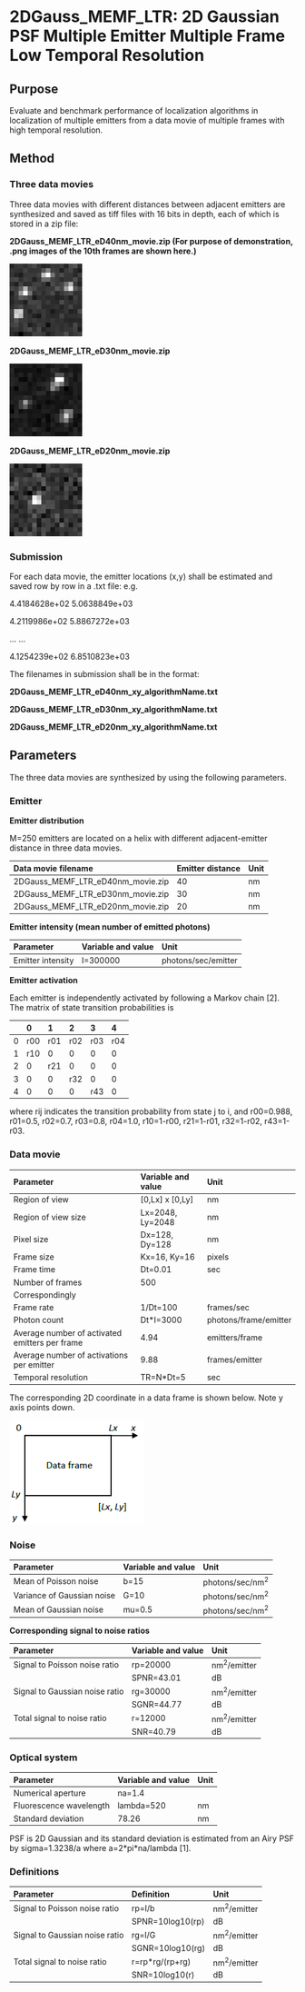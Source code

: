 # 2DGauss_MEMF_LTR: 2D Gaussian PSF Multiple Emitter Multiple Frame Low Temporal Resolution 

## Purpose
Evaluate and benchmark performance of localization algorithms in localization of multiple emitters from a data movie of multiple frames with high temporal resolution. 

## Method
### Three data movies 

Three data movies with different distances between adjacent emitters are synthesized and saved as tiff files with 16 bits in depth, each of which is stored in a zip file:

**2DGauss_MEMF_LTR_eD40nm_movie.zip  (For purpose of demonstration, .png images of the 10th frames are shown here.)**

![Alt text](2DGauss_MEMF_LTR_eD40nm_Frame10.png)

**2DGauss_MEMF_LTR_eD30nm_movie.zip**

![Alt text](2DGauss_MEMF_LTR_eD30nm_Frame10.png)

**2DGauss_MEMF_LTR_eD20nm_movie.zip**

![Alt text](2DGauss_MEMF_LTR_eD20nm_Frame10.png)

### Submission 

For each data movie, the emitter locations (x,y) shall be estimated and saved row by row in a .txt file: e.g.

4.4184628e+02   5.0638849e+03

4.2119986e+02   5.8867272e+03

... ...

4.1254239e+02   6.8510823e+03

The filenames in submission shall be in the format: 

**2DGauss_MEMF_LTR_eD40nm_xy_algorithmName.txt** 

**2DGauss_MEMF_LTR_eD30nm_xy_algorithmName.txt** 

**2DGauss_MEMF_LTR_eD20nm_xy_algorithmName.txt** 

## Parameters
The three data movies are synthesized by using the following parameters. 

### Emitter 

**Emitter distribution**

M=250 emitters are located on a helix with different adjacent-emitter distance in three data movies.

|Data movie filename |Emitter distance| Unit|
|:-----|:-----|:-----|
|2DGauss_MEMF_LTR_eD40nm_movie.zip |40|nm|
|2DGauss_MEMF_LTR_eD30nm_movie.zip |30|nm|
|2DGauss_MEMF_LTR_eD20nm_movie.zip |20|nm|

**Emitter intensity (mean number of emitted photons)**

|Parameter |Variable and value| Unit|
|:-----|:-----|:-----|
|Emitter intensity |I=300000|photons/sec/emitter|

**Emitter activation**

Each emitter is independently activated by following a Markov chain [2]. The matrix of state transition probabilities is 

| |0 |1 |2 |3 |4 |
|:-----|:-----|:-----|:-----|:-----|:-----|
|0 |r00 |r01 |r02 |r03 |r04 |
|1 |r10 |0   |0   |0   |0 |
|2 |0   |r21 |0   |0   |0 |
|3 |0   |0   |r32 |0   |0 |
|4 |0   |0   |0   |r43 |0 |

where rij indicates the transition probability from state j to i, and r00=0.988, r01=0.5, r02=0.7, r03=0.8, r04=1.0, r10=1-r00, r21=1-r01, r32=1-r02, r43=1-r03.  

### Data movie 
|Parameter |Variable and value| Unit|
|:-----|:-----|:-----|
|Region of view|[0,Lx] x [0,Ly] |nm| 
|Region of view size|Lx=2048, Ly=2048|nm|
|Pixel size |Dx=128, Dy=128|nm|
|Frame size |Kx=16, Ky=16|pixels|
|Frame time |Dt=0.01|sec|
|Number of frames |500| |
|Correspondingly | |
|Frame rate|1/Dt=100|frames/sec|
|Photon count |Dt\*I=3000|photons/frame/emitter|
|Average number of activated emitters per frame|4.94|emitters/frame|
|Average number of activations per emitter|9.88|frames/emitter|
|Temporal resolution |TR=N\*Dt=5 |sec|

The corresponding 2D coordinate in a data frame is shown below. Note y axis points down. 

![Alt text](https://github.com/SolnBenchmark/Benchmark/blob/master/2DGauss_SESF/FrameCoordinates.png)

### Noise 
|Parameter |Variable and value| Unit|
|:-----|:-----|:-----|
|Mean of Poisson noise |b=15|photons/sec/nm<sup>2</sup>|
|Variance of Gaussian noise |G=10|photons/sec/nm<sup>2</sup>| 
|Mean of Gaussian noise |mu=0.5|photons/sec/nm<sup>2</sup>|

**Corresponding signal to noise ratios**

|Parameter |Variable and value| Unit|
|:-----|:-----|:-----|
|Signal to Poisson noise ratio |rp=20000|nm<sup>2</sup>/emitter|
|                             |SPNR=43.01|dB|
|Signal to Gaussian noise ratio |rg=30000|nm<sup>2</sup>/emitter|
|                             |SGNR=44.77|dB|
|Total signal to noise ratio |r=12000|nm<sup>2</sup>/emitter|
|                           |SNR=40.79|dB|

### Optical system
|Parameter |Variable and value| Unit|
|:-----|:-----|:-----|
|Numerical aperture |na=1.4| |
|Fluorescence wavelength |lambda=520|nm|
|Standard deviation|78.26|nm|

PSF is 2D Gaussian and its standard deviation is estimated from an Airy PSF by sigma=1.3238/a where a=2\*pi\*na/lambda [1]. 

### Definitions
|Parameter |Definition| Unit|
|:-----|:-----|:-----|
|Signal to Poisson noise ratio |rp=I/b|nm<sup>2</sup>/emitter|
| |SPNR=10log10(rp)|dB|
|Signal to Gaussian noise ratio |rg=I/G|nm<sup>2</sup>/emitter|
| |SGNR=10log10(rg)|dB|
|Total signal to noise ratio |r=rp\*rg/(rp+rg)|nm<sup>2</sup>/emitter|
| |SNR=10log10(r)|dB|
